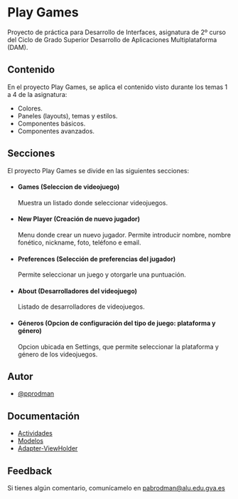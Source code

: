
# Play Games

Proyecto de práctica para Desarrollo de Interfaces, asignatura de 2º curso del Ciclo de Grado Superior Desarrollo de Aplicaciones Multiplataforma (DAM).


## Contenido

En el proyecto Play Games, se aplica el contenido visto durante los temas 1 a 4 de la asignatura:
- Colores.
- Paneles (layouts), temas y estilos.
- Componentes básicos.
- Componentes avanzados.


## Secciones

El proyecto Play Games se divide en las siguientes secciones:

- #### **Games** (Seleccion de videojuego)
  Muestra un listado donde seleccionar videojuegos.
- #### **New Player** (Creación de nuevo jugador)
  Menu donde crear un nuevo jugador. Permite introducir nombre, nombre fonético, nickname, foto, teléfono e email.
- #### **Preferences** (Selección de preferencias del jugador)
  Permite seleccionar un juego y otorgarle una puntuación.
- #### **About** (Desarrolladores del videojuego)
  Listado de desarrolladores de videojuegos.
- #### **Géneros** (Opcion de configuración del tipo de juego: plataforma y género)
  Opcion ubicada en Settings, que permite seleccionar la plataforma y género de los videojuegos.
  


## Autor

- [@pprodman](https://www.github.com/pprodman)


## Documentación

- [Actividades](https://github.com/pprodman/PlayJuegos/blob/master/app/docs/app/com.example.playgames/index.md)
- [Modelos](https://github.com/pprodman/PlayJuegos/blob/master/app/docs/app/com.example.playgames.model/index.md)
- [Adapter-ViewHolder](https://github.com/pprodman/PlayJuegos/blob/master/app/docs/app/com.example.playgames.adapter/index.md)


## Feedback

Si tienes algún comentario, comunícamelo en pabrodman@alu.edu.gva.es
